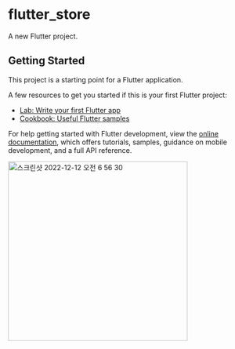 # flutter_store

A new Flutter project.

## Getting Started

This project is a starting point for a Flutter application.

A few resources to get you started if this is your first Flutter project:

- [Lab: Write your first Flutter app](https://docs.flutter.dev/get-started/codelab)
- [Cookbook: Useful Flutter samples](https://docs.flutter.dev/cookbook)

For help getting started with Flutter development, view the
[online documentation](https://docs.flutter.dev/), which offers tutorials,
samples, guidance on mobile development, and a full API reference.

<img width="366" alt="스크린샷 2022-12-12 오전 6 56 30" src="https://user-images.githubusercontent.com/77968875/206931215-7ef5fd69-c549-44f9-8287-b53ceacbf603.png">
